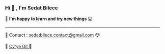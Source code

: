 ### Hi  👋 , I'm Sedat Bilece
 :iphone:  **I'm happy to learn and try new things**  :computer:
***
:e-mail: Contact : sedatbilece.contact@gmail.com :mailbox_closed:

 :page_facing_up: [Cv'ye Git ](https://github.com/sedatbilece/sedatbilece/blob/main/cv-sedat-bilece.pdf)  :page_facing_up:


<!--
**sedatbilece/sedatbilece** is a ✨ _special_ ✨ repository because its `README.md` (this file) appears on your GitHub profile.

Here are some ideas to get you started:

- 🔭 I’m currently working on ...
- 🌱 I’m currently learning ...
- 👯 I’m looking to collaborate on ...
- 🤔 I’m looking for help with ...
- 💬 Ask me about ...
- 📫 How to reach me: ...
- 😄 Pronouns: ...
- ⚡ Fun fact: ...
-->
